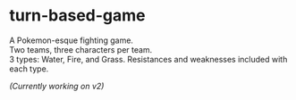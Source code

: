 # turn-based-game

A Pokemon-esque fighting game.<br/>
Two teams, three characters per team.<br/>
3 types: Water, Fire, and Grass. Resistances and weaknesses included with each type.

*(Currently working on v2)*
